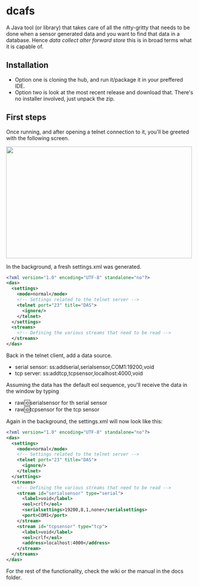 dcafs
=========

A Java tool (or library) that takes care of all the nitty-gritty that needs to be done when a sensor generated data and you want to find that data in a database. Hence _data collect alter forward store_ this is in broad terms what it is capable of.


## Installation

* Option one is cloning the hub, and run it/package it in your preffered IDE.
* Option two is look at the most recent release and download that. There's no installer involved, just unpack the zip.

## First steps

Once running, and after opening a telnet connection to it, you'll be greeted with the following screen.

<img src="https://user-images.githubusercontent.com/60646590/112713982-65630380-8ed8-11eb-8987-109a2a066b66.png" width="500" height="300">

In the background, a fresh settings.xml was generated.
````xml
<?xml version="1.0" encoding="UTF-8" standalone="no"?>
<das>
  <settings>
    <mode>normal</mode>
    <!-- Settings related to the telnet server -->
    <telnet port="23" title="DAS">
      <ignore/>
    </telnet>
  </settings>
  <streams>
    <!-- Defining the various streams that need to be read -->
  </streams>
</das>
````
Back in the telnet client, add a data source.
* serial sensor: ss:addserial,serialsensor,COM1:19200,void
* tcp server: ss:addtcp,tcpsensor,localhost:4000,void

Assuming the data has the default eol sequence, you'll receive the data in the window by typing
* raw:id:serialsensor for th serial sensor
* raw:id:tcpsensor for the tcp sensor

Again in the background, the settings.xml will now look like this:
````xml
<?xml version="1.0" encoding="UTF-8" standalone="no"?>
<das>
  <settings>
    <mode>normal</mode>
    <!-- Settings related to the telnet server -->
    <telnet port="23" title="DAS">
      <ignore/>
    </telnet>
  </settings>
  <streams>
    <!-- Defining the various streams that need to be read -->
    <stream id="serialsensor" type="serial">
      <label>void</label>
      <eol>crlf</eol>
      <serialsettings>19200,8,1,none</serialsettings>
      <port>COM1</port>
    </stream>
    <stream id="tcpsensor" type="tcp">
      <label>void</label>
      <eol>crlf</eol>
      <address>localhost:4000</address>
    </stream>
  </streams>
</das>
````
For the rest of the functionality, check the wiki or the manual in the docs folder.
